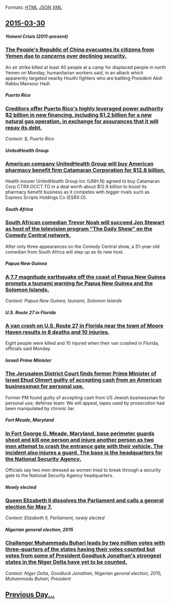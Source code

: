 
Formats: [HTML](2015/03/30/index.html)  [JSON](2015/03/30/index.json)  [XML](2015/03/30/index.xml)  

## [2015-03-30](/news/2015/03/30/index.md)

##### Yemeni Crisis (2011-present)
### [The People's Republic of China evacuates its citizens from Yemen due to concerns over declining security. ](/news/2015/03/30/the-people-s-republic-of-china-evacuates-its-citizens-from-yemen-due-to-concerns-over-declining-security.md)
An air strike killed at least 40 people at a camp for displaced people in north Yemen on Monday, humanitarian workers said, in an attack which apparently targeted nearby Houthi fighters who are battling President Abd-Rabbu Mansour Hadi.

##### Puerto Rico
### [Creditors offer Puerto Rico's highly leveraged power authority $2 billion in new financing, including $1.2 billion for a new natural gas operation, in exchange for assurances that it will repay its debt. ](/news/2015/03/30/creditors-offer-puerto-rico-s-highly-leveraged-power-authority-2-billion-in-new-financing-including-1-2-billion-for-a-new-natural-gas-ope.md)
_Context: $, Puerto Rico_

##### UnitedHealth Group
### [American company UnitedHealth Group will buy American pharmacy benefit firm Catamaran Corporation for $12.8 billion. ](/news/2015/03/30/american-company-unitedhealth-group-will-buy-american-pharmacy-benefit-firm-catamaran-corporation-for-12-8-billion.md)
Health insurer UnitedHealth Group Inc (UNH.N) agreed to buy Catamaran Corp CTRX.OCCT.TO in a deal worth about $12.8 billion to boost its pharmacy benefit business as it competes with bigger rivals such as Express Scripts Holdings Co (ESRX.O).

##### South Africa
### [South African comedian Trevor Noah will succeed Jon Stewart as host of the television program "The Daily Show" on the Comedy Central network. ](/news/2015/03/30/south-african-comedian-trevor-noah-will-succeed-jon-stewart-as-host-of-the-television-program-the-daily-show-on-the-comedy-central-network.md)
After only three appearances on the Comedy Central show, a 31-year-old comedian from South Africa will step up as its new host.

##### Papua New Guinea
### [A 7.7 magnitude earthquake off the coast of Papua New Guinea prompts a tsunami warning for Papua New Guinea and the Solomon Islands. ](/news/2015/03/30/a-7-7-magnitude-earthquake-off-the-coast-of-papua-new-guinea-prompts-a-tsunami-warning-for-papua-new-guinea-and-the-solomon-islands.md)
_Context: Papua New Guinea, tsunami, Solomon Islands_

##### U.S. Route 27 in Florida
### [A van crash on U.S. Route 27 in Florida near the town of Moore Haven results in 8 deaths and 10 injuries. ](/news/2015/03/30/a-van-crash-on-u-s-route-27-in-florida-near-the-town-of-moore-haven-results-in-8-deaths-and-10-injuries.md)
Eight people were killed and 10 injured when their van crashed in Florida, officials said Monday.

##### Israeli Prime Minister
### [The Jerusalem District Court finds former Prime Minister of Israel Ehud Olmert guilty of accepting cash from an American businessman for personal use. ](/news/2015/03/30/the-jerusalem-district-court-finds-former-prime-minister-of-israel-ehud-olmert-guilty-of-accepting-cash-from-an-american-businessman-for-per.md)
Former PM found guilty of accepting cash from US Jewish businessman for personal use; defense team: We will appeal, tapes used by prosecution had been manipulated by chronic liar. 

##### Fort Meade, Maryland
### [In Fort George G. Meade, Maryland, base perimeter guards shoot and kill one person and injure another person as two men attempt to crash the entrance gate with their vehicle. The incident also injures a guard. The base is the headquarters for the National Security Agency. ](/news/2015/03/30/in-fort-george-g-meade-maryland-base-perimeter-guards-shoot-and-kill-one-person-and-injure-another-person-as-two-men-attempt-to-crash-the.md)
Officials say two men dressed as women tried to break through a security gate to the National Security Agency headquarters.

##### Newly elected
### [Queen Elizabeth II dissolves the Parliament and calls a general election for May 7. ](/news/2015/03/30/queen-elizabeth-ii-dissolves-the-parliament-and-calls-a-general-election-for-may-7.md)
_Context: Elizabeth II, Parliament, newly elected_

##### Nigerian general election, 2015
### [Challenger Muhammadu Buhari leads by two million votes with three-quarters of the states having their votes counted but votes from some of President Goodluck Jonathan's strongest states in the Niger Delta have yet to be counted. ](/news/2015/03/30/challenger-muhammadu-buhari-leads-by-two-million-votes-with-three-quarters-of-the-states-having-their-votes-counted-but-votes-from-some-of-p.md)
_Context: Niger Delta, Goodluck Jonathan, Nigerian general election, 2015, Muhammadu Buhari, President_

## [Previous Day...](/news/2015/03/29/index.md)

